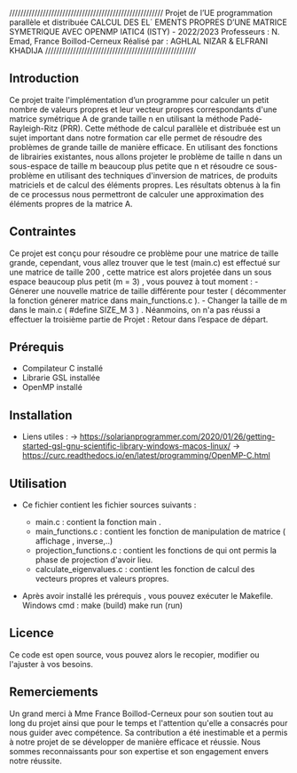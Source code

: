///////////////////////////////////////////////////////
Projet de l’UE programmation parallèle et distribuée
CALCUL DES EL´ EMENTS PROPRES D’UNE MATRICE
SYMETRIQUE AVEC OPENMP
IATIC4 (ISTY) - 2022/2023
Professeurs : N. Emad, France Boillod-Cerneux
Réalisé par : AGHLAL NIZAR & ELFRANI KHADIJA
//////////////////////////////////////////////////////

## Introduction 

Ce projet traite l'implémentation d’un programme pour calculer un petit nombre de valeurs propres et leur vecteur 
propres correspondants d'une matrice symétrique A de grande taille n en utilisant la méthode Padé-Rayleigh-Ritz (PRR). 
Cette méthode de calcul parallèle et distribuée est un sujet important dans notre formation car elle permet de 
résoudre des problèmes de grande taille de manière efficace. En utilisant des fonctions de librairies existantes,
nous allons projeter le problème de taille n dans un sous-espace de taille m beaucoup plus petite que n et résoudre 
ce sous-problème en utilisant des techniques d'inversion de matrices, de produits matriciels et de calcul des éléments propres.
Les résultats obtenus à la fin de ce processus nous permettront de calculer une approximation des éléments propres de la matrice A. 

## Contraintes 

Ce projet est conçu pour résoudre ce problème pour une matrice de taille grande, cependant, vous allez trouver que le test (main.c) 
est effectué sur une matrice de taille 200 , cette matrice est alors projetée dans un sous espace beaucoup plus petit (m = 3) , vous pouvez à tout moment :
	- Génerer une nouvelle matrice de taille différente pour tester ( décommenter la fonction génerer matrice dans main_functions.c ).
	- Changer la taille de m dans le main.c ( #define SIZE_M 3 ) .
Néanmoins, on n'a pas réussi a effectuer la troisième partie de Projet : Retour dans l’espace de départ.
	 
## Prérequis

- Compilateur C installé
- Librarie GSL installée
- OpenMP installé

## Installation

- Liens utiles :
	-> https://solarianprogrammer.com/2020/01/26/getting-started-gsl-gnu-scientific-library-windows-macos-linux/
	-> https://curc.readthedocs.io/en/latest/programming/OpenMP-C.html

## Utilisation

- Ce fichier contient les fichier sources suivants :
	- main.c : contient la fonction main .
	- main_functions.c : contient les fonction de manipulation de matrice ( affichage , inverse,..)
	- projection_functions.c : contient les fonctions de qui ont permis la phase de projection d'avoir lieu.
	- calculate_eigenvalues.c : contient les fonction de calcul des vecteurs propres et valeurs propres.

- Après avoir installé les prérequis ,  vous pouvez exécuter le Makefile.
	Windows cmd : make (build)
		        make run (run)

## Licence

Ce code est open source, vous pouvez alors le recopier, modifier ou l'ajuster à vos besoins.

## Remerciements

Un grand merci à Mme France Boillod-Cerneux pour son soutien tout au long du projet 
ainsi que pour le temps et l'attention qu'elle a consacrés pour nous guider avec compétence.
Sa contribution a été inestimable et a permis à notre projet de se développer de manière efficace et réussie. 
Nous sommes reconnaissants pour son expertise et son engagement envers notre réussite.
